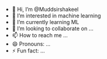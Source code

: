 - 👋 Hi, I’m @Muddsirshakeel
- 👀 I’m interested in machine learning
- 🌱 I’m currently learning ML
- 💞️ I’m looking to collaborate on ...
- 📫 How to reach me ...
- 😄 Pronouns: ...
- ⚡ Fun fact: ...

<!---
Muddsirshakeel/Muddsirshakeel is a ✨ special ✨ repository because its `README.md` (this file) appears on your GitHub profile.
You can click the Preview link to take a look at your changes.
--->
